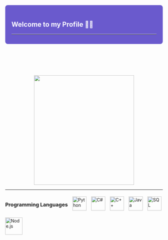 <!-- Contenedor de bienvenida -->

<div style="background-color: #6a5acd; color: #ffffff; padding: 20px; border-radius: 8px; margin-bottom: 100px;">
  <h2>Welcome to my Profile 👩‍💻 </h2>
  <hr style="border-top: 1px solid #ffffff; margin-top: 10px; margin-bottom: 10px;">
</div>

<p align="center">
  <img src="https://media.giphy.com/media/l7zabeVIt16efVp6wg/giphy.gif" width="320" height="350">
  <hr style="border-top: 1px solid #ffffff; margin-top: 10px; margin-bottom: 10px;">
</p>

<!-- Lista de lenguajes de programación -->
<!--#### Programming Languages-->

<div style="display: flex; flex-wrap: wrap; gap: 15px; align-items: center;">
  <h3>Programming Languages</h3>
  <img src="https://img.icons8.com/color/48/000000/python.png" alt="Python" width="45"/>
  <img src="https://img.icons8.com/color/48/000000/c-sharp-logo.png" alt="C#" width="45"/>
  <img src="https://img.icons8.com/color/48/000000/c-plus-plus-logo.png" alt="C++" width="45"/>
  <img src="[https://img.icons8.com/color/48/000000/java.png](https://img.icons8.com/?size=100&id=13679&format=png&color=000000)" alt="Java" width="45"/>
  <img src="https://img.icons8.com/color/48/000000/sql.png" alt="SQL" width="45"/>
  <img src="https://img.icons8.com/color/48/000000/nodejs.png" alt="Node.js" width="55"/>
</div>
